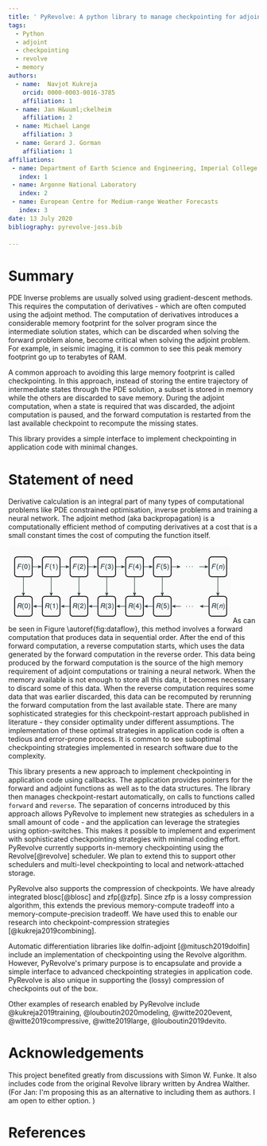 ```yaml
---
title: ' PyRevolve: A python library to manage checkpointing for adjoints '
tags:
  - Python
  - adjoint
  - checkpointing
  - revolve
  - memory
authors:
  - name:  Navjot Kukreja
    orcid: 0000-0003-0016-3785
    affiliation: 1
  - name: Jan H&uuml;ckelheim
    affiliation: 2
  - name: Michael Lange
    affiliation: 3
  - name: Gerard J. Gorman
    affiliation: 1
affiliations:
 - name: Department of Earth Science and Engineering, Imperial College London
   index: 1
 - name: Argonne National Laboratory
   index: 2
 - name: European Centre for Medium-range Weather Forecasts
   index: 3
date: 13 July 2020
bibliography: pyrevolve-joss.bib

---
```




# Summary

PDE Inverse problems are usually solved using gradient-descent methods. This requires the computation of derivatives - which are often computed using the adjoint method. The computation of derivatives introduces a considerable memory footprint for the solver program since the intermediate solution states, which can be discarded when solving the forward problem alone, become critical when solving the adjoint problem. For example, in seismic imaging, it is common to see this peak memory footprint go up to terabytes of RAM. 

A common approach to avoiding this large memory footprint is called checkpointing. In this approach, instead of storing the entire trajectory of intermediate states through the PDE solution, a subset is stored in memory while the others are discarded to save memory. During the adjoint computation, when a state is required that was discarded, the adjoint computation is paused, and the forward computation is restarted from the last available checkpoint to recompute the missing states.

This library provides a simple interface to implement checkpointing in application code with minimal changes. 

# Statement of need
Derivative calculation is an integral part of many types of computational problems like PDE constrained optimisation, inverse problems and training a neural network. The adjoint method (aka backpropagation) is a computationally efficient method of computing derivatives at a cost that is a small constant times the cost of computing the function itself. 

![Data flow for derivative computations using the adjoint method\label{fig:dataflow}](dataflow.png)
As can be seen in Figure \autoref{fig:dataflow}, this method involves a forward computation that produces data in sequential order. After the end of this forward computation, a reverse computation starts, which uses the data generated by the forward computation in the reverse order. This data being produced by the forward computation is the source of the high memory requirement of adjoint computations or training a neural network. When the memory available is not enough to store all this data, it becomes necessary to discard some of this data. When the reverse computation requires some data that was earlier discarded, this data can be recomputed by rerunning the forward computation from the last available state. There are many sophisticated strategies for this checkpoint-restart approach published in literature - they consider optimality under different assumptions. The implementation of these optimal strategies in application code is often a tedious and error-prone process. It is common to see suboptimal checkpointing strategies implemented in research software due to the complexity. 

This library presents a new approach to implement checkpointing in application code using callbacks. The application provides pointers for the forward and adjoint functions as well as to the data structures. The library then manages checkpoint-restart automatically, on calls to functions called `forward` and `reverse`. The separation of concerns introduced by this approach allows PyRevolve to implement new strategies as schedulers in a small amount of code - and the application can leverage the strategies using option-switches. This makes it possible to implement and experiment with sophisticated checkpointing strategies with minimal coding effort. PyRevolve currently supports in-memory checkpointing using the Revolve[@revolve] scheduler. We plan to extend this to support other schedulers and multi-level checkpointing to local and network-attached storage. 

PyRevolve also supports the compression of checkpoints. We have already integrated blosc[@blosc] and zfp[@zfp]. Since zfp is a lossy compression algorithm, this extends the previous memory-compute tradeoff into a memory-compute-precision tradeoff. We have used this to enable our research into checkpoint-compression strategies [@kukreja2019combining].

Automatic differentiation libraries like dolfin-adjoint [@mitusch2019dolfin] include an implementation of checkpointing using the Revolve algorithm. However, PyRevolve's primary purpose is to encapsulate and provide a simple interface to advanced checkpointing strategies in application code. PyRevolve is also unique in supporting the (lossy) compression of checkpoints out of the box. 

Other examples of research enabled by PyRevolve include @kukreja2019training, @louboutin2020modeling, @witte2020event, @witte2019compressive, @witte2019large, @louboutin2019devito. 

# Acknowledgements

This project benefited greatly from discussions with Simon W. Funke. It also includes code from the original Revolve library written by Andrea Walther. (For Jan: I'm proposing this as an alternative to including them as authors. I am open to either option. )

# References
